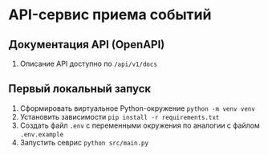# API-сервис приема событий

## Документация API (OpenAPI)

1. Описание API доступно по `/api/v1/docs`

## Первый локальный запуск

1. Сформировать виртуальное Python-окружение `python -m venv venv`
2. Установить зависимости `pip install -r requirements.txt`
3. Создать файл `.env` с переменными окружения по аналогии с файлом `.env.example`
4. Запустить севрис `python src/main.py`
